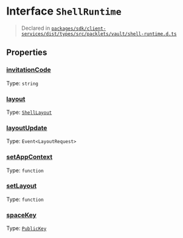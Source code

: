 # Interface `ShellRuntime`
> Declared in [`packages/sdk/client-services/dist/types/src/packlets/vault/shell-runtime.d.ts`]()


## Properties
### [invitationCode]()
Type: <code>string</code>
### [layout]()
Type: <code>[ShellLayout](/api/@dxos/client/enums#ShellLayout)</code>
### [layoutUpdate]()
Type: <code>Event&lt;LayoutRequest&gt;</code>
### [setAppContext]()
Type: <code>function</code>
### [setLayout]()
Type: <code>function</code>
### [spaceKey]()
Type: <code>[PublicKey](/api/@dxos/client/classes/PublicKey)</code>